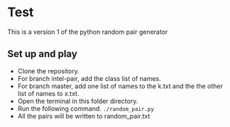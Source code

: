# Test

This is a version 1 of the python random pair generator

## Set up and play

- Clone the repository.
- For branch intel-pair, add the class list of names.
- For branch master, add one list of names to the k.txt and the the other list of names to x.txt.
- Open the terminal in this folder directory.
- Run the following command. `./random_pair.py`
- All the pairs will be written to random_pair.txt

